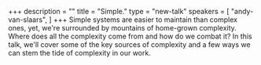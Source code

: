 +++
description = ""
title = "Simple."
type = "new-talk"
speakers = [
        "andy-van-slaars",
]
+++
Simple systems are easier to maintain than complex ones, yet, we're surrounded by mountains of home-grown complexity. Where does all the complexity come from and how do we combat it? In this talk, we'll cover some of the key sources of complexity and a few ways we can stem the tide of complexity in our work.